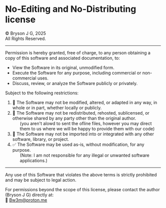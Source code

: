 # No-Editing and No-Distributing license

© Bryson J G, 2025  
All Rights Reserved.

---

Permission is hereby granted, free of charge, to any person obtaining a copy of this software and associated documentation, to:

- View the Software in its original, unmodified form.
- Execute the Software for any purpose, including commercial or non-commercial uses.
- Discuss, review, or analyze the Software publicly or privately.

Subject to the following restrictions:

1. 🚫 The Software may not be modified, altered, or adapted in any way, in whole or in part, whether locally or publicly.
2. 🚫 The Software may not be redistributed, rehosted, sublicensed, or otherwise shared by any party other than the original author.<br><ul>(you aren't alowd to sent the ofline files, however you may direct them to us where we will be happy to provide them with our code)</ul>
4. 🚫 The Software may not be imported into or integrated with any other software, library, or project.
5. ✅ The Software may be used as-is, without modification, for any purpose.<br><ul>
   (Note: I am not responsible for any illegal or unwanted software applications.)</ul>

---

Any use of this Software that violates the above terms is strictly prohibited and may be subject to legal action.

For permissions beyond the scope of this license, please contact the author (Bryson J G) directly at:  
📧 Bw3m@proton.me
